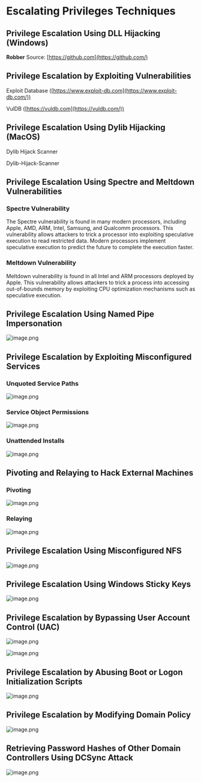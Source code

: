 # Escalating Privileges Techniques

## Privilege Escalation Using DLL Hijacking (Windows)

**Robber**
Source: [https://github.com](https://github.com/)

## Privilege Escalation by Exploiting Vulnerabilities

Exploit Database ([https://www.exploit-db.com](https://www.exploit-db.com/))  

VulDB ([https://vuldb.com](https://vuldb.com/)) 

## Privilege Escalation Using Dylib Hijacking (MacOS)

Dylib Hijack Scanner 

Dylib-Hijack-Scanner

## Privilege Escalation Using Spectre and Meltdown Vulnerabilities

### Spectre Vulnerability

The Spectre vulnerability is found in many modern processors, including Apple, AMD, ARM, Intel, Samsung, and Qualcomm processors. This vulnerability allows attackers to trick a processor into exploiting speculative execution to read restricted data. Modern processors implement speculative execution to predict the future to complete the execution faster. 

### Meltdown Vulnerability

Meltdown vulnerability is found in all Intel and ARM processors deployed by Apple. This vulnerability allows attackers to trick a process into accessing out-of-bounds memory by exploiting CPU optimization mechanisms such as speculative execution.

## Privilege Escalation Using Named Pipe Impersonation

![image.png](Escalating%20Privileges%20Techniques/image.png)

## Privilege Escalation by Exploiting Misconfigured Services

### Unquoted Service Paths

![image.png](Escalating%20Privileges%20Techniques/image%201.png)

### Service Object Permissions

![image.png](Escalating%20Privileges%20Techniques/image%202.png)

### Unattended Installs

![image.png](Escalating%20Privileges%20Techniques/image%203.png)

## Pivoting and Relaying to Hack External Machines

### Pivoting

![image.png](Escalating%20Privileges%20Techniques/image%204.png)

### Relaying

![image.png](Escalating%20Privileges%20Techniques/image%205.png)

## Privilege Escalation Using Misconfigured NFS

![image.png](Escalating%20Privileges%20Techniques/image%206.png)

## Privilege Escalation Using Windows Sticky Keys

![image.png](Escalating%20Privileges%20Techniques/image%207.png)

## Privilege Escalation by Bypassing User Account Control (UAC)

![image.png](Escalating%20Privileges%20Techniques/image%208.png)

![image.png](Escalating%20Privileges%20Techniques/image%209.png)

## Privilege Escalation by Abusing Boot or Logon Initialization Scripts

![image.png](Escalating%20Privileges%20Techniques/image%2010.png)

## Privilege Escalation by Modifying Domain Policy

![image.png](Escalating%20Privileges%20Techniques/image%2011.png)

## Retrieving Password Hashes of Other Domain Controllers Using DCSync Attack

![image.png](Escalating%20Privileges%20Techniques/image%2012.png)